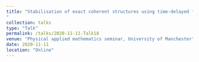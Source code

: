 ```yaml
---
title: "Stabilisation of exact coherent structures using time-delayed feedback in 2D turbulence 
"
collection: talks
type: "Talk"
permalink: /talks/2020-11-11-Talk18
venue: "Physical applied mathematics seminar, University of Manchester"
date: 2020-11-11
location: "Online"
---
```


